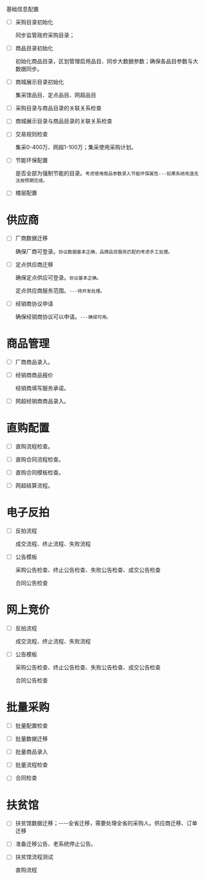 基础信息配置

- [ ] 采购目录初始化

  同步监管政府采购目录；

- [ ] 商品目录初始化

  初始化商品目录，区划管理启用品目、同步大数据参数；确保各品目参数与大数据同步。

- [ ] 商城展示目录初始化

  集采馆品目、定点品目、网超品目

- [ ] 采购目录与商品目录的关联关系检查

- [ ] 商城展示目录与商品目录的关联关系检查

- [ ] 交易规则检查

  集采0-400万、网超1-100万；集采使用采购计划。
  
- [ ] 节能环保配置

  是否全部为强制节能的目录。`考虑使用商品参数录入节能环保属性---如果系统改造无法按预期完成。`

- [ ] 楼层配置

  

# 供应商

- [ ] 厂商数据迁移

  确保厂商可登录。`协议数据基本正确，品牌品目服务匹配的考虑手工处理。`

  

- [ ] 定点供应商迁移

  确保定点供应可登录。`协议基本正确。`

  定点供应商服务范围。`---待开发处理。`

  

- [ ] 经销商协议申请

  确保经销商协议可以申请。`---确保可用。`

  

# 商品管理

- [ ] 厂商商品录入。

- [ ] 经销商商品报价

  经销商填写服务承诺。

- [ ] 网超经销商商品录入。



# 直购配置

- [ ] 直购流程检查。
- [ ] 直购合同流程检查。
- [ ] 直购合同模板检查。
- [ ] 网超结算流程。



# 电子反拍

- [ ] 反拍流程

  成交流程、终止流程、失败流程

- [ ] 公告模板

  采购公告检查、终止公告检查、失败公告检查、成交公告检查

  合同公告检查

# 网上竞价

  

- [ ] 反拍流程

  成交流程、终止流程、失败流程

- [ ] 公告模板

  采购公告检查、终止公告检查、失败公告检查、成交公告检查

  合同公告检查

# 批量采购

- [ ] 批量配置检查
- [ ] 批量数据迁移
- [ ] 批量商品录入
- [ ] 批量流程检查
- [ ] 合同检查



# 扶贫馆

- [ ] 扶贫馆数据迁移；----全省迁移，需要处理全省的采购人。供应商迁移、订单迁移

- [ ] 准备迁移公告、老系统停止公告。

- [ ] 扶贫馆流程测试 

  直购流程



